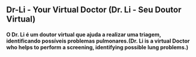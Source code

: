 ## Dr-Li - Your Virtual Doctor (Dr. Li - Seu Doutor Virtual)

#### O Dr. Li é um doutor virtual que ajuda a realizar uma triagem, identificando possíveis problemas pulmonares.(Dr. Li is a virtual Doctor who helps to perform a screening, identifying possible lung problems.)


